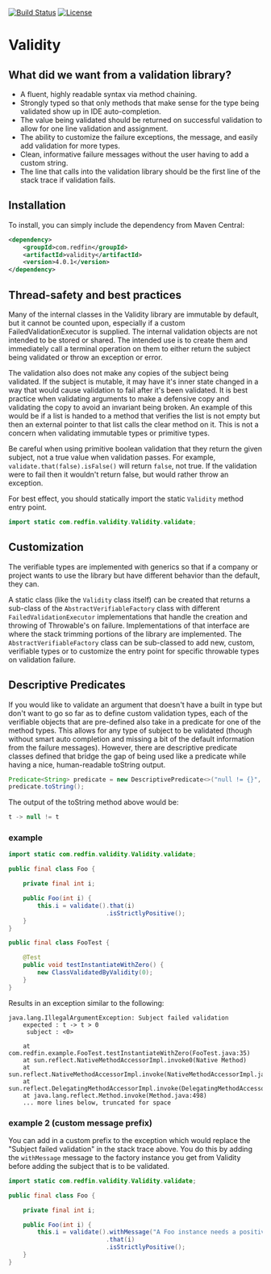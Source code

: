 [![Build Status](https://travis-ci.org/redfin/validity.svg?branch=master)](https://travis-ci.org/redfin/validity)
[![License](http://img.shields.io/:license-apache-brightgreen.svg)](http://www.apache.org/licenses/LICENSE-2.0.html)

# Validity

## What did we want from a validation library?

+ A fluent, highly readable syntax via method chaining.
+ Strongly typed so that only methods that make sense for the type being validated show up in IDE auto-completion.
+ The value being validated should be returned on successful validation to allow for one line validation and assignment.
+ The ability to customize the failure exceptions, the message, and easily add validation for more types.
+ Clean, informative failure messages without the user having to add a custom string.
+ The line that calls into the validation library should be the first line of the stack trace if validation fails.

## Installation

To install, you can simply include the dependency from Maven Central:

```xml
<dependency>
    <groupId>com.redfin</groupId>
    <artifactId>validity</artifactId>
    <version>4.0.1</version>
</dependency>
```

## Thread-safety and best practices

Many of the internal classes in the Validity library are immutable by default, but it cannot be counted upon, especially if a custom FailedValidationExecutor is supplied.
The internal validation objects are not intended to be stored or shared.
The intended use is to create them and immediately call a terminal operation on them to either return the subject being validated or throw an exception or error.

The validation also does not make any copies of the subject being validated.
If the subject is mutable, it may have it's inner state changed in a way that would cause validation to fail after it's been validated. It is best practice when validating arguments to make a defensive copy and validating the copy to avoid an invariant being broken.
An example of this would be if a list is handed to a method that verifies the list is not empty but then an external pointer to that list calls the clear method on it.
This is not a concern when validating immutable types or primitive types.

Be careful when using primitive boolean validation that they return the given subject, not a true value when validation passes.
For example, `validate.that(false).isFalse()` will return `false`, not true.
If the validation were to fail then it wouldn't return false, but would rather throw an exception.

For best effect, you should statically import the static `Validity` method entry point.
```java
import static com.redfin.validity.Validity.validate;
```

## Customization

The verifiable types are implemented with generics so that if a company or project wants to use the library but have different behavior than the default, they can.

A static class (like the `Validity` class itself) can be created that returns a sub-class of the `AbstractVerifiableFactory` class with different `FailedValidationExecutor` implementations that handle the creation and throwing of Throwable's on failure.
Implementations of that interface are where the stack trimming portions of the library are implemented.
The `AbstractVerifiableFactory` class can be sub-classed to add new, custom, verifiable types or to customize the entry point for specific throwable types on validation failure.

## Descriptive Predicates

If you would like to validate an argument that doesn't have a built in type but don't want to go so far as to define custom validation types, each of the verifiable objects that are pre-defined also take in a predicate for one of the method types.
This allows for any type of subject to be validated (though without smart auto completion and missing a bit of the default information from the failure messages).
However, there are descriptive predicate classes defined that bridge the gap of being used like a predicate while having a nice, human-readable toString output.

```java
Predicate<String> predicate = new DescriptivePredicate<>("null != {}", t -> null != t);
predicate.toString();
```
The output of the toString method above would be:
```java
t -> null != t
```

### example

```java
import static com.redfin.validity.Validity.validate;

public final class Foo {

    private final int i;

    public Foo(int i) {
        this.i = validate().that(i)
                           .isStrictlyPositive();
    }
}

public final class FooTest {

    @Test
    public void testInstantiateWithZero() {
        new ClassValidatedByValidity(0);
    }
}
```
Results in an exception similar to the following:
```
java.lang.IllegalArgumentException: Subject failed validation
    expected : t -> t > 0
     subject : <0>

    at com.redfin.example.FooTest.testInstantiateWithZero(FooTest.java:35)
    at sun.reflect.NativeMethodAccessorImpl.invoke0(Native Method)
    at sun.reflect.NativeMethodAccessorImpl.invoke(NativeMethodAccessorImpl.java:62)
    at sun.reflect.DelegatingMethodAccessorImpl.invoke(DelegatingMethodAccessorImpl.java:43)
    at java.lang.reflect.Method.invoke(Method.java:498)
    ... more lines below, truncated for space
```

### example 2 (custom message prefix)
You can add in a custom prefix to the exception which would replace the "Subject failed validation" in the stack trace above.
You do this by adding the `withMessage` message to the factory instance you get from Validity before adding the subject that is to be validated.
```java
import static com.redfin.validity.Validity.validate;

public final class Foo {

    private final int i;

    public Foo(int i) {
        this.i = validate().withMessage("A Foo instance needs a positive integer")
                           .that(i)
                           .isStrictlyPositive();
    }
}
```